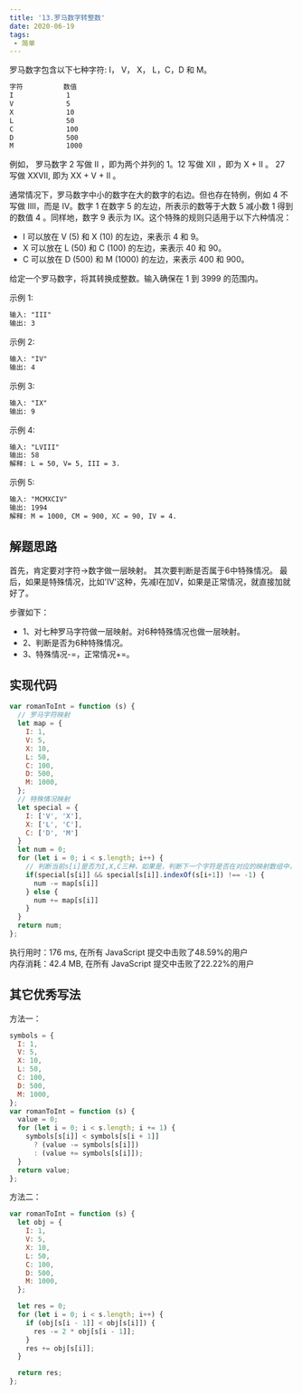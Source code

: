 ```yaml
---
title: '13.罗马数字转整数'
date: 2020-06-19
tags:
 - 简单
---
```

罗马数字包含以下七种字符: I， V， X， L，C，D 和 M。
```md
字符          数值
I             1
V             5
X             10
L             50
C             100
D             500
M             1000
```
例如， 罗马数字 2 写做 II ，即为两个并列的 1。12 写做 XII ，即为 X + II 。 27 写做  XXVII, 即为 XX + V + II 。

通常情况下，罗马数字中小的数字在大的数字的右边。但也存在特例，例如 4 不写做 IIII，而是 IV。数字 1 在数字 5 的左边，所表示的数等于大数 5 减小数 1 得到的数值 4 。同样地，数字 9 表示为 IX。这个特殊的规则只适用于以下六种情况：

- I 可以放在 V (5) 和 X (10) 的左边，来表示 4 和 9。
- X 可以放在 L (50) 和 C (100) 的左边，来表示 40 和 90。 
- C 可以放在 D (500) 和 M (1000) 的左边，来表示 400 和 900。

给定一个罗马数字，将其转换成整数。输入确保在 1 到 3999 的范围内。

示例 1:
```md
输入: "III"
输出: 3
```
示例 2:
```md
输入: "IV"
输出: 4
```
示例 3:
```md
输入: "IX"
输出: 9
```
示例 4:
```md
输入: "LVIII"
输出: 58
解释: L = 50, V= 5, III = 3.
```
示例 5:
```md
输入: "MCMXCIV"
输出: 1994
解释: M = 1000, CM = 900, XC = 90, IV = 4.
```

## 解题思路
首先，肯定要对字符->数字做一层映射。
其次要判断是否属于6中特殊情况。
最后，如果是特殊情况，比如'IV'这种，先减I在加V，如果是正常情况，就直接加就好了。

步骤如下：
- 1、对七种罗马字符做一层映射。对6种特殊情况也做一层映射。
- 2、判断是否为6种特殊情况。
- 3、特殊情况-=，正常情况+=。


## 实现代码
```js
var romanToInt = function (s) {
  // 罗马字符映射
  let map = {
    I: 1,
    V: 5,
    X: 10,
    L: 50,
    C: 100,
    D: 500,
    M: 1000,
  };
  // 特殊情况映射
  let special = {
    I: ['V', 'X'],
    X: ['L', 'C'],
    C: ['D', 'M']
  }
  let num = 0;
  for (let i = 0; i < s.length; i++) {
    // 判断当前s[i]是否为I,X,C三种，如果是，判断下一个字符是否在对应的映射数组中，若两者都满足，说明为特殊情况
    if(special[s[i]] && special[s[i]].indexOf(s[i+1]) !== -1) {
      num -= map[s[i]]
    } else {
      num += map[s[i]]
    }
  }
  return num;
};
```
执行用时：176 ms, 在所有 JavaScript 提交中击败了48.59%的用户 <br />
内存消耗：42.4 MB, 在所有 JavaScript 提交中击败了22.22%的用户 <br />

## 其它优秀写法
方法一：
```js
symbols = {
  I: 1,
  V: 5,
  X: 10,
  L: 50,
  C: 100,
  D: 500,
  M: 1000,
};
var romanToInt = function (s) {
  value = 0;
  for (let i = 0; i < s.length; i += 1) {
    symbols[s[i]] < symbols[s[i + 1]]
      ? (value -= symbols[s[i]])
      : (value += symbols[s[i]]);
  }
  return value;
};
```
方法二：
```js
var romanToInt = function (s) {
  let obj = {
    I: 1,
    V: 5,
    X: 10,
    L: 50,
    C: 100,
    D: 500,
    M: 1000,
  };

  let res = 0;
  for (let i = 0; i < s.length; i++) {
    if (obj[s[i - 1]] < obj[s[i]]) {
      res -= 2 * obj[s[i - 1]];
    }
    res += obj[s[i]];
  }

  return res;
};

```